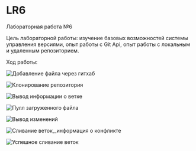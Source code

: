 # LR6
Лабораторная работа №6

Цель лабораторной работы: изучение базовых возможностей системы управления версиями, опыт работы с Git Api, опыт работы с локальным и удаленным репозиторием.

Ход работы:

![Добавление файла через гитхаб](/home/galetka/Documents/STUDY/OP/LR6/screenshots/S0.png)

![Клонирование репозитория](/home/galetka/Documents/STUDY/OP/LR6/screenshots/S1.png)

![Вывод информации о ветке](/home/galetka/Documents/STUDY/OP/LR6/screenshots/S1_1.png)

![Пулл загруженного файла](/home/galetka/Documents/STUDY/OP/LR6/screenshots/S2.png)

![Вывод изменений](/home/galetka/Documents/STUDY/OP/LR6/screenshots/S2_1.png)

![Сливание веток,_информация о конфликте](/home/galetka/Documents/STUDY/OP/LR6/screenshots/S3.png)

![Успешное сливание веток](/home/galetka/Documents/STUDY/OP/LR6/screenshots/S4.png)
